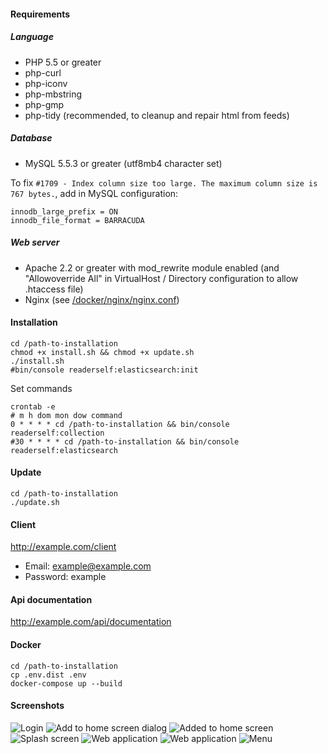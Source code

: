 #### Requirements

##### Language
* PHP 5.5 or greater
* php-curl
* php-iconv
* php-mbstring
* php-gmp
* php-tidy (recommended, to cleanup and repair html from feeds)

##### Database
* MySQL 5.5.3 or greater (utf8mb4 character set)

To fix ```#1709 - Index column size too large. The maximum column size is 767 bytes.```, add in MySQL configuration:

```
innodb_large_prefix = ON
innodb_file_format = BARRACUDA
```

##### Web server
* Apache 2.2 or greater with mod_rewrite module enabled (and "Allowoverride All" in VirtualHost / Directory configuration to allow .htaccess file)
* Nginx (see [/docker/nginx/nginx.conf](/docker/nginx/nginx.conf))

#### Installation

```text
cd /path-to-installation
chmod +x install.sh && chmod +x update.sh
./install.sh
#bin/console readerself:elasticsearch:init
```

Set commands
```text
crontab -e
# m h dom mon dow command
0 * * * * cd /path-to-installation && bin/console readerself:collection
#30 * * * * cd /path-to-installation && bin/console readerself:elasticsearch
```

#### Update

```text
cd /path-to-installation
./update.sh
```

#### Client
http://example.com/client
- Email: example@example.com
- Password: example

#### Api documentation
http://example.com/api/documentation

#### Docker
```
cd /path-to-installation
cp .env.dist .env
docker-compose up --build
```

#### Screenshots

![Login](web/screenshots/Screenshot_20170108-101851.png)
![Add to home screen dialog](web/screenshots/Screenshot_20170108-102110.png)
![Added to home screen](web/screenshots/Screenshot_20170108-102131.png)
![Splash screen](web/screenshots/Screenshot_20170108-102139.png)
![Web application](web/screenshots/Screenshot_20170108-102154.png)
![Web application](web/screenshots/Screenshot_20170108-102209.png)
![Menu](web/screenshots/Screenshot_20170108-103142.png)

